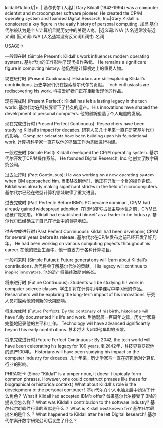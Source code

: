 kildall:/ˈkɪldɔːl/| n. | 基尔代尔 (人名)| Gary Kildall (1942-1994) was a computer scientist and microcomputer software pioneer. He created the CP/M operating system and founded Digital Research, Inc.|Gary Kildall is considered a key figure in the early history of personal computing. 加里·基尔代尔被认为是个人计算机早期历史中的关键人物。|近义词: N/A (人名通常没有近义词) |反义词: N/A (人名通常没有反义词)|词性: 名词

USAGE->

一般现在时 (Simple Present):
Kildall's work influences modern operating systems. 基尔代尔的工作影响了现代操作系统。
He remains a significant figure in computing history. 他仍然是计算机史上的重要人物。

现在进行时 (Present Continuous):
Historians are still exploring Kildall's contributions. 历史学家们仍在探索基尔代尔的贡献。
Tech enthusiasts are rediscovering his work. 科技爱好者们正在重新发现他的作品。

现在完成时 (Present Perfect):
Kildall has left a lasting legacy in the tech world. 基尔代尔在科技界留下了持久的遗产。
His innovations have shaped the development of personal computers. 他的创新塑造了个人电脑的发展。

现在完成进行时 (Present Perfect Continuous):
Researchers have been studying Kildall's impact for decades.  研究人员几十年来一直在研究基尔代尔的影响。
Computer scientists have been building upon his foundational work. 计算机科学家一直在以他的基础工作为基础进行构建。

一般过去时 (Simple Past):
Kildall developed the CP/M operating system. 基尔代尔开发了CP/M操作系统。
He founded Digital Research, Inc. 他创立了数字研究公司。

过去进行时 (Past Continuous):
He was working on a new operating system when IBM approached him. 当IBM找到他时，他正在开发一个新的操作系统。
Kildall was already making significant strides in the field of microcomputers. 基尔代尔已经在微型计算机领域取得了重大进展。

过去完成时 (Past Perfect):
Before IBM's PC became dominant, CP/M had already gained widespread adoption. 在IBM的PC占据主导地位之前，CP/M已经被广泛采用。
Kildall had established himself as a leader in the industry. 基尔代尔已经确立了自己在行业中的领导地位。

过去完成进行时 (Past Perfect Continuous):
Kildall had been developing CP/M for several years before its release. 基尔代尔在CP/M发布之前已经开发了好几年。
He had been working on various computing projects throughout his career.  在他的职业生涯中，他一直致力于各种计算项目。

一般将来时 (Simple Future):
Future generations will learn about Kildall's contributions. 后代将会了解基尔代尔的贡献。
His legacy will continue to inspire innovators. 他的遗产将继续激励创新者。

将来进行时 (Future Continuous):
Students will be studying his work in computer science classes. 学生们将在计算机科学课程中学习他的作品。
Researchers will be exploring the long-term impact of his innovations. 研究人员将探索他的创新的长期影响。

将来完成时 (Future Perfect):
By the centenary of his birth, historians will have fully documented his life and work. 到他诞辰一百周年之际，历史学家将完整地记录他的生平和工作。
Technology will have advanced significantly beyond his early contributions. 技术将大大超越他早期的贡献。

将来完成进行时 (Future Perfect Continuous):
By 2042, the tech world will have been celebrating his legacy for 100 years. 到2042年，科技界将庆祝他的遗产100年。
Historians will have been studying his impact on the computer industry for decades.  几十年来，历史学家将一直在研究他对计算机行业的影响。


PHRASE->
(Since "Kildall" is a proper noun, it doesn't typically form common phrases.  However, one could construct phrases like these for biographical or historical context.)
What about Kildall's role in the development of the personal computer?  基尔代尔在个人电脑发展中扮演了什么角色？
What if Kildall had accepted IBM's offer? 如果基尔代尔接受了IBM的提议会怎么样？
What was Kildall's contribution to the software industry? 基尔代尔对软件行业的贡献是什么？
What is Kildall best known for? 基尔代尔最出名的是什么？
What happened to Kildall after he left Digital Research? 基尔代尔离开数字研究公司后发生了什么？
